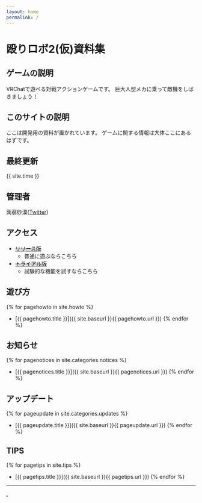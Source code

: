 ```yaml
---
layout: home
permalink: /
---
```


# 殴りロボ2(仮)資料集
## ゲームの説明
VRChatで遊べる対戦アクションゲームです。
巨大人型メカに乗って敵機をしばきましょう！

## このサイトの説明
ここは開発用の資料が置かれています。
ゲームに関する情報は大体ここにあるはずです。

## 最終更新
{{ site.time }}

## 管理者
蒟蒻砂漠([Twitter](https://x.com/konjacdesert))

## アクセス
* ~~[リリース版]()~~
    * 普通に遊ぶならこちら
* ~~[トライアル版]()~~
    * 試験的な機能を試すならこちら

## 遊び方
{% for pagehowto in site.howto %}
* [{{ pagehowto.title }}]({{ site.baseurl }}{{ pagehowto.url }})
{% endfor %}

## お知らせ
{% for pagenotices in site.categories.notices %}
* [{{ pagenotices.title }}]({{ site.baseurl }}{{ pagenotices.url }})
{% endfor %}

## アップデート
{% for pageupdate in site.categories.updates %}
* [{{ pageupdate.title }}]({{ site.baseurl }}{{ pageupdate.url }})
{% endfor %}

## TIPS
{% for pagetips in site.tips %}
* [{{ pagetips.title }}]({{ site.baseurl }}{{ pagetips.url }})
{% endfor %}

***

[.](./_pages/specs.md)